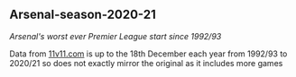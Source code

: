 ## Arsenal-season-2020-21
*Arsenal's worst ever Premier League start since 1992/93*

Data from [11v11.com](https://www.11v11.com/) is up to the 18th December each year from 1992/93 to 2020/21 so does not exactly mirror the original as it includes more games

